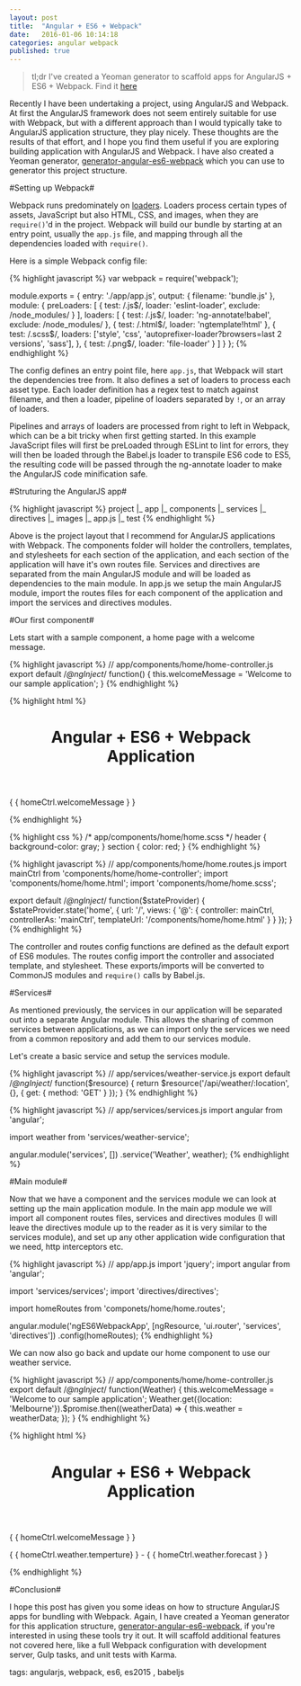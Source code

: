 ```yaml
---
layout: post
title:  "Angular + ES6 + Webpack"
date:   2016-01-06 10:14:18
categories: angular webpack
published: true
---
```


> tl;dr I've created a Yeoman generator to scaffold apps for AngularJS + ES6 + Webpack. Find it [here](https://www.npmjs.com/package/generator-angular-es6-webpack)

 Recently I have been undertaking a project, using AngularJS and Webpack. At first the AngularJS framework does not seem entirely suitable for use with Webpack, but with a different approach than I would typically take to AngularJS application structure, they play nicely. These thoughts are the results of that effort, and I hope you find them useful if you are exploring building application with AngularJS and Webpack. I have also created a Yeoman generator, [generator-angular-es6-webpack](https://www.npmjs.com/package/generator-angular-es6-webpack) which you can use to generator this project structure.

#Setting up Webpack#

Webpack runs predominately on [loaders](https://webpack.github.io/docs/loaders.html). Loaders process certain types of assets, JavaScript but also HTML, CSS, and images, when they are `require()`'d in the project. Webpack will build our bundle by starting at an entry point, usually the `app.js` file, and mapping through all the dependencies loaded with `require()`.

Here is a simple Webpack config file:

{% highlight javascript %}
var webpack = require('webpack');

module.exports = {
  entry: './app/app.js',
  output: {
    filename: 'bundle.js'
  },
  module: {
    preLoaders: [
      { test: /\.js$/, loader: 'eslint-loader', exclude: /node_modules/ }
    ],
    loaders: [
      { test: /\.js$/, loader: 'ng-annotate!babel', exclude: /node_modules/ },
      { test: /.html$/, loader: 'ngtemplate!html' },
      { test: /\.scss$/, loaders: ['style', 'css',
          'autoprefixer-loader?browsers=last 2 versions', 'sass'], },
      { test: /\.png$/, loader: 'file-loader' }
    ]
  }
};
{% endhighlight %}

The config defines an entry point file, here `app.js`, that Webpack will start the dependencies tree from. It also defines a set of loaders to process each asset type. Each loader definition has a regex test to match against filename, and then a loader, pipeline of loaders separated by `!`, or an array of loaders.

Pipelines and arrays of loaders are processed from right to left in Webpack, which can be a bit tricky when first getting started. In this example JavaScript files will first be preLoaded through ESLint to lint for errors, they will then be loaded through the Babel.js loader to transpile ES6 code to ES5, the resulting code will be passed through the ng-annotate loader to make the AngularJS code minification safe.

#Struturing the AngularJS app#

{% highlight javascript %}
project
  |_ app
     |_ components
     |_ services
     |_ directives
     |_ images
     |_ app.js
  |_ test
{% endhighlight %}

Above is the project layout that I recommend for AngularJS applications with Webpack. The components folder will holder the controllers, templates, and stylesheets for each section of the application, and each section of the application will have it's own routes file. Services and directives are separated from the main AngularJS module and will be loaded as dependencies to the main module. In app.js we setup the main AngularJS module, import the routes files for each component of the application and import the services and directives modules.

#Our first component#

Lets start with a sample component, a home page with a welcome message.

{% highlight javascript %}
// app/components/home/home-controller.js
export default /*@ngInject*/ function() {
  this.welcomeMessage = 'Welcome to our sample application';
}
{% endhighlight %}

{% highlight html %}
<!-- app/components/home/home.html -->
<header>
  <h1>Angular + ES6 + Webpack Application</h1>
</header>
<section>
  <p>
    { { homeCtrl.welcomeMessage } }
  </p>
</section>
{% endhighlight %}

{% highlight css %}
/* app/components/home/home.scss */
header {
  background-color: gray;
}
section {
    color: red;
}
{% endhighlight %}

{% highlight javascript %}
// app/components/home/home.routes.js
import mainCtrl from 'components/home/home-controller';
import 'components/home/home.html';
import 'components/home/home.scss';

export default /*@ngInject*/ function($stateProvider) {
  $stateProvider.state('home', {
      url: '/',
      views: {
        '@': {
          controller: mainCtrl,
          controllerAs: 'mainCtrl',
          templateUrl: '/components/home/home.html'
        }
      }
    });
}
{% endhighlight %}

The controller and routes config functions are defined as the default export of ES6 modules. The routes config import the controller and associated template, and stylesheet. These exports/imports will be converted to CommonJS modules and `require()` calls by Babel.js.

#Services#

As mentioned previously, the services in our application will be separated out into a separate Angular module. This allows the sharing of common services between applications, as we can import only the services we need from a common repository and add them to our services module.

Let's create a basic service and setup the services module.

{% highlight javascript %}
// app/services/weather-service.js
export default /*@ngInject*/ function($resource) {
  return $resource('/api/weather/:location', {}, {
    get: {
      method: 'GET'
    }
  });
}
{% endhighlight %}

{% highlight javascript %}
// app/services/services.js
import angular from 'angular';

import weather from 'services/weather-service';

angular.module('services', [])
.service('Weather', weather);
{% endhighlight %}

#Main module#

Now that we have a component and the services module we can look at setting up the main application module. In the main app module we will import all component routes files, services and directives modules (I will leave the directives module up to the reader as it is very similar to the services module), and set up any other application wide configuration that we need, http interceptors etc.

{% highlight javascript %}
// app/app.js
import 'jquery';
import angular from 'angular';

import 'services/services';
import 'directives/directives';

import homeRoutes from 'componets/home/home.routes';

angular.module('ngES6WebpackApp', [ngResource, 'ui.router', 'services', 'directives'])
.config(homeRoutes);
{% endhighlight %}

We can now also go back and update our home component to use our weather service.

{% highlight javascript %}
// app/components/home/home-controller.js
export default /*@ngInject*/ function(Weather) {
  this.welcomeMessage = 'Welcome to our sample application';
  Weather.get({location: 'Melbourne'}).$promise.then((weatherData) => {
      this.weather = weatherData;
  });
}
{% endhighlight %}

{% highlight html %}
<!-- app/components/home/home.html -->
<header>
  <h1>Angular + ES6 + Webpack Application</h1>
</header>
<section>
  <p>
    { { homeCtrl.welcomeMessage } }
  </p>
</section>
<aside>
  <p>
    { { homeCtrl.weather.temperture} } - { { homeCtrl.weather.forecast } }
  </p>
</aside>
{% endhighlight %}

#Conclusion#

I hope this post has given you some ideas on how to structure AngularJS apps for bundling with Webpack. Again, I have created a Yeoman generator for this application structure, [generator-angular-es6-webpack](https://www.npmjs.com/package/generator-angular-es6-webpack), if you're interested in using these tools try it out. It will scaffold additional features not covered here, like a full Webpack configuration with development server, Gulp tasks, and unit tests with Karma.

tags: angularjs, webpack, es6, es2015 , babeljs
